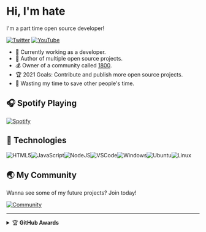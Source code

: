 # Hi, I'm hate

I'm a part time open source developer!

[![Twitter](https://img.shields.io/badge/twitter-%231DA1F2.svg?&style=for-the-badge&logo=twitter&logoColor=white)](https://twitter.com/1800hate) [![YouTube](https://img.shields.io/badge/youtube-%23FF0000.svg?&style=for-the-badge&logo=youtube&logoColor=white)](https://www.youtube.com/channel/UCs1huNgLTHnh0KF8qcaFQig)

- :muscle: Currently working as a developer.
- :gift_heart: Author of multiple open source projects.
- :moneybag: Owner of a community called [1800](https://discord.gg/PpCAxDDHz4).
- :trophy: 2021 Goals: Contribute and publish more open source projects.
- :dart: Wasting my time to save other people's time.

## :headphones: Spotify Playing

[![Spotify](https://open.spotify.com/embed/track/0KeH4jaWKwZ4pNaBb0IW4g)](https://open.spotify.com/track/0KeH4jaWKwZ4pNaBb0IW4g?si=8b019c7283dc4b24)

## :wrench: Technologies

![HTML5](https://img.icons8.com/color/30/html-5.png)![JavaScript](https://img.icons8.com/color/30/javascript.png)![NodeJS](https://img.icons8.com/color/30/nodejs.png)![VSCode](https://img.icons8.com/color/30/visual-studio-code-2019.png)![Windows](https://img.icons8.com/color/30/windows-10.png)![Ubuntu](https://img.icons8.com/color/30/ubuntu--v1.png)![Linux](https://img.icons8.com/color/30/linux.png)

## :earth_asia: My Community

Wanna see some of my future projects? Join today!

[![Community](https://canary.discord.com/widget?id=817443197021192213&theme=dark)](https://discord.gg/PpCAxDDHz4)

---

<!-- markdownlint-disable MD033 -->

<details>
    <summary>&#127942 <b>GitHub Awards</b></summary><br/>

![Github Trophy](https://github-profile-trophy.vercel.app/?username=1800hate)

</details>

<!-- markdownlint-enable MD033 -->

[twitter]: https://twitter.com/1800hate
[instagram]: https://www.instagram.com/1800hatee/
[youtube]: https://www.youtube.com/channel/UCs1huNgLTHnh0KF8qcaFQig
